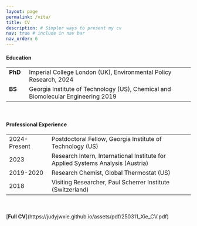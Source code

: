 ```yaml
---
layout: page
permalink: /vita/
title: CV
description: # Simpler ways to present my cv
nav: true # include in nav bar
nav_order: 6
---
```


<html>
<style>
table, th, td {
  border:none;
}
td[rowspan] {
  vertical-align: top;
  text-align: left;
}
</style>
<body>

<h4>Education</h4>
<table cellspacing="0" cellpadding="0">
  <tr>
    <td><b>PhD</b> &nbsp;</td>
    <td>Imperial College London (UK), Environmental Policy Research, 2024</td>
  </tr>
  <tr>
    <td><b>BS</b> &nbsp;&nbsp;&nbsp;&nbsp;</td>
    <td>Georgia Institute of Technology (US), Chemical and Biomolecular Engineering 2019</td>
  </tr>
</table>
<br>

<h4>Professional Experience</h4>
<table cellspacing="0" cellpadding="0">
  <tr>
    <td>2024-Present&nbsp;&nbsp;&nbsp;</td>
    <td>Postdoctoral Fellow, Georgia Institute of Technology (US)</td>
  </tr>
  <tr>
    <td>2023 </td>
    <td>Research Intern, International Institute for Applied Systems Analysis (Austria)</td>
  </tr>
  <tr>
  	<td>2019-2020</td>
    <td>Research Chemist, Global Thermostat (US)</td>
  </tr>
  <tr>
  	<td>2018</td>
    <td>Visiting Researcher, Paul Scherrer Institute (Switzerland)</td>
  </tr>
</table>
</body>
</html>

<br>
<br>
[<b>Full CV</b>](https://judyjwxie.github.io/assets/pdf/250311_Xie_CV.pdf)
